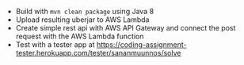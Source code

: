 * Build with `mvn clean package` using Java 8
* Upload resulting uberjar to AWS Lambda
* Create simple rest api with AWS API Gateway and connect the post request with the AWS Lambda function
* Test with a tester app at https://coding-assignment-tester.herokuapp.com/tester/sananmuunnos/solve
